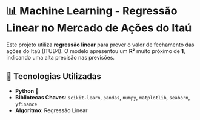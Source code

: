 # 📊 Machine Learning - Regressão Linear no Mercado de Ações do Itaú

Este projeto utiliza **regressão linear** para prever o valor de fechamento das ações do Itaú (ITUB4). O modelo apresentou um **R²** muito próximo de **1**, indicando uma alta precisão nas previsões.

## 🚀 Tecnologias Utilizadas

- **Python** 🐍
- **Bibliotecas Chaves**: `scikit-learn`, `pandas`, `numpy`, `matplotlib`, `seaborn`, `yfinance`
- **Algoritmo**: Regressão Linear
